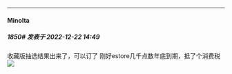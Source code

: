 

*****

####  Minolta  
##### 1850#       发表于 2022-12-22 14:49

收藏版抽选结果出来了，可以订了
刚好estore几千点数年底到期，抵了个消费税<img src="https://static.saraba1st.com/image/smiley/face2017/074.png" referrerpolicy="no-referrer">

